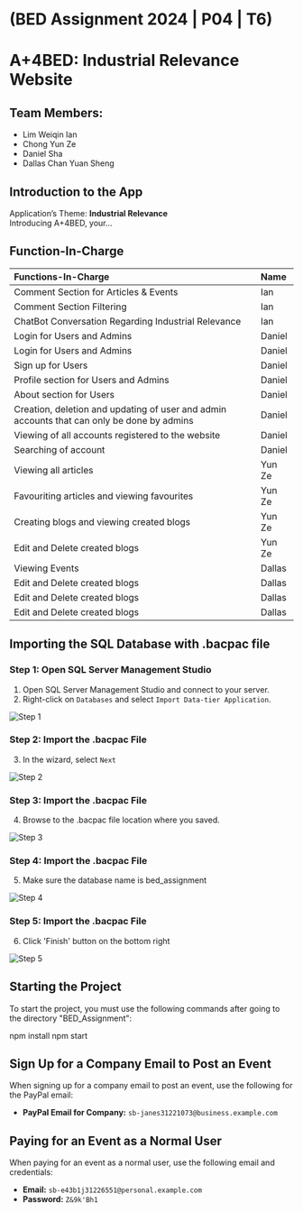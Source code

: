 # (BED Assignment 2024 | P04 | T6)
# A+4BED: Industrial Relevance Website

## Team Members:
- Lim Weiqin Ian
- Chong Yun Ze
- Daniel Sha
- Dallas Chan Yuan Sheng 

## Introduction to the App
Application’s Theme: **Industrial Relevance** <br> 
Introducing A+4BED, your...


## Function-In-Charge

| Functions-In-Charge                                                       | Name     |
|:--------------------------------------------------------------------------|:---------|
| Comment Section for Articles & Events                                     | Ian      |
| Comment Section Filtering                                                 | Ian      |
| ChatBot Conversation Regarding Industrial Relevance                       | Ian      |
| Login for Users and Admins                                                | Daniel   |
| Login for Users and Admins                                                | Daniel   |
| Sign up for Users                                                         | Daniel   |
| Profile section for Users and Admins                                      | Daniel   |
| About section for Users                                                   | Daniel   |
| Creation, deletion and updating of user and admin accounts that can only be done by admins | Daniel |
| Viewing of all accounts registered to the website                         | Daniel   |
| Searching of account                                                      | Daniel   |
| Viewing all articles                                                      | Yun Ze   |
| Favouriting articles and viewing favourites                               | Yun Ze   |
| Creating blogs and viewing created blogs                                  | Yun Ze   |
| Edit and Delete created blogs                                             | Yun Ze   |
| Viewing Events                                                            | Dallas   |
| Edit and Delete created blogs                                             | Dallas   |
| Edit and Delete created blogs                                             | Dallas   |
| Edit and Delete created blogs                                             | Dallas   |

## Importing the SQL Database with .bacpac file

### Step 1: Open SQL Server Management Studio
1. Open SQL Server Management Studio and connect to your server.
2. Right-click on `Databases` and select `Import Data-tier Application`.

![Step 1](public/images/Step-2.png)

### Step 2: Import the .bacpac File
3. In the wizard, select `Next`

![Step 2](public/images/Step-3.png)

### Step 3: Import the .bacpac File
4. Browse to the .bacpac file location where you saved.

![Step 3](public/images/Step-4.png)

### Step 4: Import the .bacpac File
5. Make sure the database name is bed_assignment

![Step 4](public/images/Step-5.png)

### Step 5: Import the .bacpac File
6. Click 'Finish' button on the bottom right

![Step 5](public/images/Step-6.png)

## Starting the Project
To start the project, you must use the following commands after going to the directory "BED_Assignment":

npm install
npm start

## Sign Up for a Company Email to Post an Event
When signing up for a company email to post an event, use the following for the PayPal email:
- **PayPal Email for Company:** `sb-janes31221073@business.example.com`

## Paying for an Event as a Normal User
When paying for an event as a normal user, use the following email and credentials:
- **Email:** `sb-e43b1j31226551@personal.example.com`
- **Password:** `Z&9k'Bh1`






